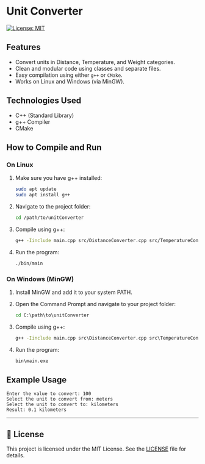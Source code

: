 # Unit Converter

[![License: MIT](https://img.shields.io/badge/License-MIT-yellow.svg)](https://opensource.org/licenses/MIT)

## Features

- Convert units in Distance, Temperature, and Weight categories.
- Clean and modular code using classes and separate files.
- Easy compilation using either `g++` or `CMake`.
- Works on Linux and Windows (via MinGW).

## Technologies Used

- C++ (Standard Library)
- g++ Compiler
- CMake

## How to Compile and Run

### On Linux

1. Make sure you have g++ installed:
   ```bash
   sudo apt update
   sudo apt install g++
   ```

2. Navigate to the project folder:
   ```bash
   cd /path/to/unitConverter
   ```

3. Compile using g++:
   ```bash
   g++ -Iinclude main.cpp src/DistanceConverter.cpp src/TemperatureConverter.cpp src/WeightConverter.cpp -o bin/main
   ```

4. Run the program:
   ```bash
   ./bin/main
   ```

### On Windows (MinGW)

1. Install MinGW and add it to your system PATH.

2. Open the Command Prompt and navigate to your project folder:
   ```cmd
   cd C:\path\to\unitConverter
   ```

3. Compile using g++:
   ```cmd
   g++ -Iinclude main.cpp src\DistanceConverter.cpp src\TemperatureConverter.cpp src\WeightConverter.cpp -o bin\main.exe
   ```

4. Run the program:
   ```cmd
   bin\main.exe
   ```

## Example Usage

```text
Enter the value to convert: 100
Select the unit to convert from: meters
Select the unit to convert to: kilometers
Result: 0.1 kilometers
```

---

## 📄 License

This project is licensed under the MIT License. See the [LICENSE](LICENSE) file for details.
